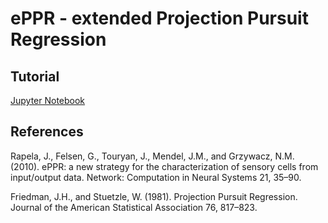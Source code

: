 # ePPR - extended Projection Pursuit Regression

## Tutorial
[Jupyter Notebook](./test/eppr.ipynb)

## References
Rapela, J., Felsen, G., Touryan, J., Mendel, J.M., and Grzywacz, N.M. (2010). ePPR: a new strategy for the characterization of sensory cells from input/output data. Network: Computation in Neural Systems 21, 35–90.

Friedman, J.H., and Stuetzle, W. (1981). Projection Pursuit Regression. Journal of the American Statistical Association 76, 817–823.
